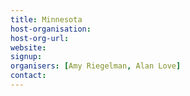 ```yaml
---
title: Minnesota
host-organisation: 
host-org-url: 
website:
signup:
organisers: [Amy Riegelman, Alan Love]
contact: 
---
```

